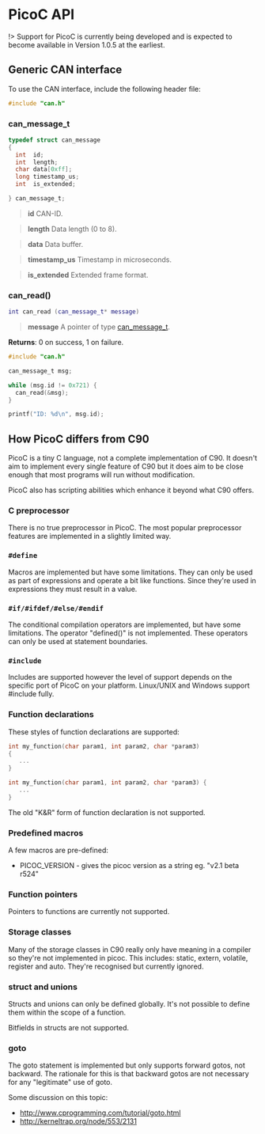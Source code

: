 ﻿# PicoC API

!> Support for PicoC is currently being developed and is expected to become
   available in Version 1.0.5 at the earliest.

## Generic CAN interface

To use the CAN interface, include the following header file:

```C
#include "can.h"
```

### can_message_t

```C
typedef struct can_message
{
  int  id;
  int  length;
  char data[0xff];
  long timestamp_us;
  int  is_extended;

} can_message_t;
```

> **id** CAN-ID.

> **length** Data length (0 to 8).

> **data** Data buffer.

> **timestamp_us** Timestamp in microseconds.

> **is_extended** Extended frame format.

### can_read()

<!-- tabs:start -->
<!-- tab:Description -->
```lua
int can_read (can_message_t* message)
```

> **message** A pointer of type [can_message_t](#can_message_t).

**Returns**: 0 on success, 1 on failure.

<!-- tab:Example -->
```c
#include "can.h"

can_message_t msg;

while (msg.id != 0x721) {
  can_read(&msg);
}

printf("ID: %d\n", msg.id);
```
<!-- tabs:end -->

## How PicoC differs from C90

PicoC is a tiny C language, not a complete implementation of C90. It doesn't
aim to implement every single feature of C90 but it does aim to be close enough
that most programs will run without modification.

PicoC also has scripting abilities which enhance it beyond what C90 offers.

### C preprocessor
There is no true preprocessor in PicoC. The most popular preprocessor features
are implemented in a slightly limited way.

### `#define`
Macros are implemented but have some limitations. They can only be used
as part of expressions and operate a bit like functions. Since they're used in
expressions they must result in a value.

### `#if/#ifdef/#else/#endif`
The conditional compilation operators are implemented, but have some limitations.
The operator "defined()" is not implemented. These operators can only be used at
statement boundaries.

### `#include`
Includes are supported however the level of support depends on the specific port
of PicoC on your platform. Linux/UNIX and Windows support #include fully.

### Function declarations
These styles of function declarations are supported:

```C
int my_function(char param1, int param2, char *param3)
{
   ...
}

int my_function(char param1, int param2, char *param3) {
   ...
}
```

The old "K&R" form of function declaration is not supported.

### Predefined macros
A few macros are pre-defined:

* PICOC_VERSION - gives the picoc version as a string eg. "v2.1 beta r524"

### Function pointers
Pointers to functions are currently not supported.

### Storage classes
Many of the storage classes in C90 really only have meaning in a compiler so
they're not implemented in picoc. This includes: static, extern, volatile,
register and auto. They're recognised but currently ignored.

### struct and unions
Structs and unions can only be defined globally. It's not possible to define
them within the scope of a function.

Bitfields in structs are not supported.

### goto
The goto statement is implemented but only supports forward gotos, not backward.
The rationale for this is that backward gotos are not necessary for any
"legitimate" use of goto.

Some discussion on this topic:

* http://www.cprogramming.com/tutorial/goto.html
* http://kerneltrap.org/node/553/2131
